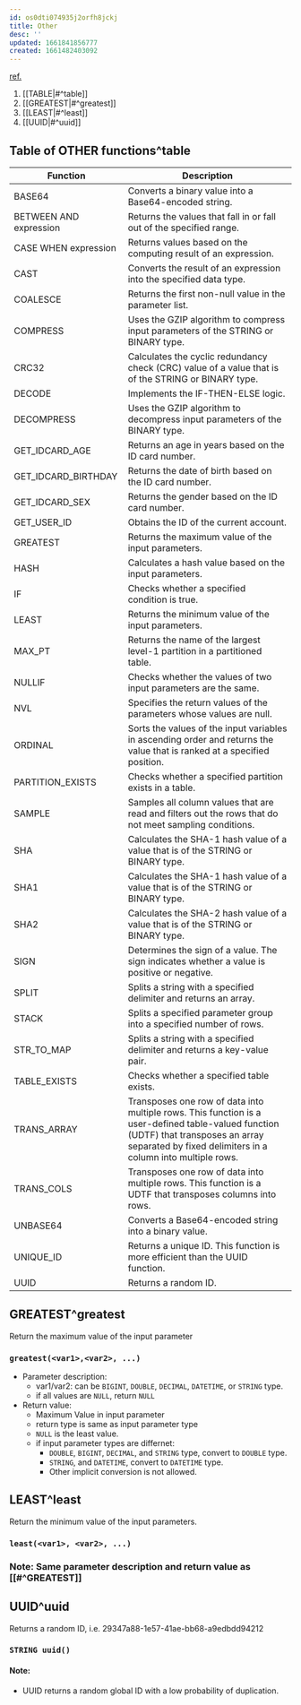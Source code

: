 ```yaml
---
id: os0dti074935j2orfh8jckj
title: Other
desc: ''
updated: 1661841856777
created: 1661482403092
---
```

[ref.](https://www.alibabacloud.com/help/en/maxcompute/latest/other-functions)

1. [[TABLE|#^table]]
1. [[GREATEST|#^greatest]]
1. [[LEAST|#^least]]
1. [[UUID|#^uuid]]

## Table of OTHER functions^table
Function  | Description
----------|------------
BASE64  | Converts a binary value into a Base64-encoded string.
BETWEEN AND expression  | Returns the values that fall in or fall out of the specified range.
CASE WHEN expression  | Returns values based on the computing result of an expression.
CAST  | Converts the result of an expression into the specified data type.
COALESCE  | Returns the first non-null value in the parameter list.
COMPRESS  | Uses the GZIP algorithm to compress input parameters of the STRING or BINARY type.
CRC32  | Calculates the cyclic redundancy check (CRC) value of a value that is of the STRING or BINARY type.
DECODE  | Implements the IF-THEN-ELSE logic.
DECOMPRESS  | Uses the GZIP algorithm to decompress input parameters of the BINARY type.
GET_IDCARD_AGE  | Returns an age in years based on the ID card number.
GET_IDCARD_BIRTHDAY  | Returns the date of birth based on the ID card number.
GET_IDCARD_SEX  | Returns the gender based on the ID card number.
GET_USER_ID  | Obtains the ID of the current account.
GREATEST  | Returns the maximum value of the input parameters.
HASH  | Calculates a hash value based on the input parameters.
IF  | Checks whether a specified condition is true.
LEAST  | Returns the minimum value of the input parameters.
MAX_PT  | Returns the name of the largest level-1 partition in a partitioned table.
NULLIF  | Checks whether the values of two input parameters are the same.
NVL  | Specifies the return values of the parameters whose values are null.
ORDINAL  | Sorts the values of the input variables in ascending order and returns the value that is ranked at a specified position.
PARTITION_EXISTS  | Checks whether a specified partition exists in a table.
SAMPLE  | Samples all column values that are read and filters out the rows that do not meet sampling conditions.
SHA  | Calculates the SHA-1 hash value of a value that is of the STRING or BINARY type.
SHA1  | Calculates the SHA-1 hash value of a value that is of the STRING or BINARY type.
SHA2  | Calculates the SHA-2 hash value of a value that is of the STRING or BINARY type.
SIGN  | Determines the sign of a value. The sign indicates whether a value is positive or negative.
SPLIT  | Splits a string with a specified delimiter and returns an array.
STACK  | Splits a specified parameter group into a specified number of rows.
STR_TO_MAP  | Splits a string with a specified delimiter and returns a key-value pair.
TABLE_EXISTS  | Checks whether a specified table exists.
TRANS_ARRAY  | Transposes one row of data into multiple rows. This function is a user-defined table-valued function (UDTF) that transposes an array separated by fixed delimiters in a column into multiple rows.
TRANS_COLS  | Transposes one row of data into multiple rows. This function is a UDTF that transposes columns into rows.
UNBASE64  | Converts a Base64-encoded string into a binary value.
UNIQUE_ID  | Returns a unique ID. This function is more efficient than the UUID function.
UUID  | Returns a random ID. 

## GREATEST^greatest
Return the maximum value of the input parameter

### `greatest(<var1>,<var2>, ...)`
- Parameter description:
    - var1/var2: can be `BIGINT`, `DOUBLE`, `DECIMAL`, `DATETIME`, or `STRING` type.
    - if all values are `NULL`, return `NULL`
- Return value:
    - Maximum Value in input parameter
    - return type is same as input parameter type
    - `NULL` is the least value.
    - if input parameter types are differnet:
        - `DOUBLE`, `BIGINT`, `DECIMAL`, and `STRING` type, convert to `DOUBLE` type.
        - `STRING`, and `DATETIME`, convert to `DATETIME` type.
        - Other implicit conversion is not allowed.

## LEAST^least
Return the minimum value of the input parameters.

### `least(<var1>, <var2>, ...)`

### Note: Same parameter description and return value as  [[#^GREATEST]]

## UUID^uuid
Returns a random ID, i.e. 29347a88-1e57-41ae-bb68-a9edbdd94212

### `STRING uuid()`

#### Note:
- UUID returns a random global ID with a low probability of duplication.
